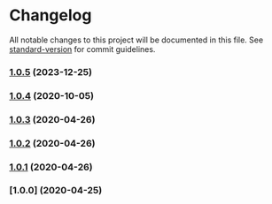 # Changelog

All notable changes to this project will be documented in this file. See [standard-version](https://github.com/conventional-changelog/standard-version) for commit guidelines.

### [1.0.5](https://github.com/cbillowes/gatsby-remark-interactive-gifs/compare/v1.0.4...v1.0.5) (2023-12-25)

### [1.0.4](https://github.com/cbillowes/gatsby-remark-interactive-gifs/compare/v1.0.3...v1.0.4) (2020-10-05)

### [1.0.3](https://github.com/cbillowes/gatsby-remark-interactive-gifs/compare/v1.0.2...v1.0.3) (2020-04-26)

### [1.0.2](https://github.com/cbillowes/gatsby-remark-interactive-gifs/compare/v1.0.0...v1.0.2) (2020-04-26)

### [1.0.1](https://github.com/cbillowes/gatsby-remark-interactive-gifs/compare/v1.0.0...v1.0.1) (2020-04-26)

### [1.0.0] (2020-04-25)
